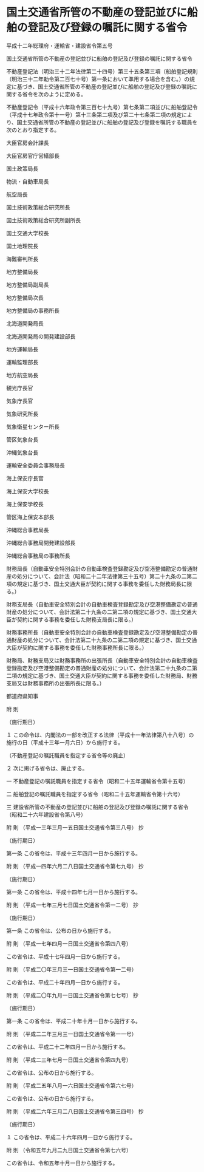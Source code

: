 # 国土交通省所管の不動産の登記並びに船舶の登記及び登録の嘱託に関する省令

平成十二年総理府・運輸省・建設省令第五号

国土交通省所管の不動産の登記並びに船舶の登記及び登録の嘱託に関する省令

不動産登記法（明治三十二年法律第二十四号）第三十五条第三項（船舶登記規則（明治三十二年勅令第二百七十号）第一条において準用する場合を含む。）の規定に基づき、国土交通省所管の不動産の登記並びに船舶の登記及び登録の嘱託に関する省令を次のように定める。

不動産登記令（平成十六年政令第三百七十九号）第七条第二項並びに船舶登記令（平成十七年政令第十一号）第十三条第二項及び第二十七条第二項の規定により、国土交通省所管の不動産の登記並びに船舶の登記及び登録を嘱託する職員を次のとおり指定する。

大臣官房会計課長

大臣官房官庁営繕部長

国土政策局長

物流・自動車局長

航空局長

国土技術政策総合研究所長

国土技術政策総合研究所副所長

国土交通大学校長

国土地理院長

海難審判所長

地方整備局長

地方整備局副局長

地方整備局次長

地方整備局の事務所長

北海道開発局長

北海道開発局の開発建設部長

地方運輸局長

運輸監理部長

地方航空局長

観光庁長官

気象庁長官

気象研究所長

気象衛星センター所長

管区気象台長

沖縄気象台長

運輸安全委員会事務局長

海上保安庁長官

海上保安大学校長

海上保安学校長

管区海上保安本部長

沖縄総合事務局長

沖縄総合事務局開発建設部長

沖縄総合事務局の事務所長

財務局長（自動車安全特別会計の自動車検査登録勘定及び空港整備勘定の普通財産の処分について、会計法（昭和二十二年法律第三十五号）第二十九条の二第二項の規定に基づき、国土交通大臣が契約に関する事務を委任した財務局長に限る。）

財務支局長（自動車安全特別会計の自動車検査登録勘定及び空港整備勘定の普通財産の処分について、会計法第二十九条の二第二項の規定に基づき、国土交通大臣が契約に関する事務を委任した財務支局長に限る。）

財務事務所長（自動車安全特別会計の自動車検査登録勘定及び空港整備勘定の普通財産の処分について、会計法第二十九条の二第二項の規定に基づき、国土交通大臣が契約に関する事務を委任した財務事務所長に限る。）

財務局、財務支局又は財務事務所の出張所長（自動車安全特別会計の自動車検査登録勘定及び空港整備勘定の普通財産の処分について、会計法第二十九条の二第二項の規定に基づき、国土交通大臣が契約に関する事務を委任した財務局、財務支局又は財務事務所の出張所長に限る。）

都道府県知事

附 則

（施行期日）

１ この命令は、内閣法の一部を改正する法律（平成十一年法律第八十八号）の施行の日（平成十三年一月六日）から施行する。

（不動産登記の嘱託職員を指定する省令等の廃止）

２ 次に掲げる省令は、廃止する。

一 不動産登記の嘱託職員を指定する省令（昭和二十五年運輸省令第十五号）

二 船舶登記の嘱託職員を指定する省令（昭和二十五年運輸省令第十六号）

三 建設省所管の不動産の登記並びに船舶の登記及び登録の嘱託に関する省令（昭和二十六年建設省令第八号）

附 則 （平成一三年三月一五日国土交通省令第三八号） 抄

（施行期日）

第一条 この省令は、平成十三年四月一日から施行する。

附 則 （平成一四年六月二八日国土交通省令第七九号） 抄

（施行期日）

第一条 この省令は、平成十四年七月一日から施行する。

附 則 （平成一七年三月七日国土交通省令第一二号） 抄

（施行期日）

第一条 この省令は、公布の日から施行する。

附 則 （平成一七年四月一日国土交通省令第四八号）

この省令は、平成十七年四月一日から施行する。

附 則 （平成二〇年三月三一日国土交通省令第一二号）

この省令は、平成二十年四月一日から施行する。

附 則 （平成二〇年九月一日国土交通省令第七七号） 抄

（施行期日）

第一条 この省令は、平成二十年十月一日から施行する。

附 則 （平成二二年三月三一日国土交通省令第一一号）

この省令は、平成二十二年四月一日から施行する。

附 則 （平成二三年七月一日国土交通省令第四九号）

この省令は、公布の日から施行する。

附 則 （平成二五年八月一六日国土交通省令第六七号）

この省令は、公布の日から施行する。

附 則 （平成二六年三月二八日国土交通省令第三四号） 抄

（施行期日）

１ この省令は、平成二十六年四月一日から施行する。

附 則 （令和五年九月二九日国土交通省令第七六号）

この省令は、令和五年十月一日から施行する。

